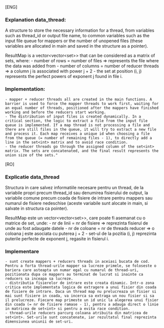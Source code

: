 [ENG]
### Explanation data_thread:
  
A structure to store the necessary information for a thread, from variables such as thread_id or output file name, 
to common variables such as the input file queue for mappers or the number of unopened files (these variables are allocated in main and saved in the structure as a pointer).

ResultMap is a vector<vector<set<int>>> that can be considered as a matrix of sets, where:
    - number of rows = number of files => represents the file where the data was added from
    - number of columns = number of reducer threads => a column j is associated with power j + 2
    - the set at position (i, j) represents the perfect powers of exponent j found in file i.
    
### Implementation:
    - mapper + reducer threads all are created in the main functions. A barrier is used to force the mapper threads to work first, waiting for an equal number of threads, positioned after the mappers have finished working and before the reducers start working.
    - The distribution of input files is created dynamically. In a critical section, the logic to extract a file from the input file queue is implemented. If a map thread is not processing a file and there are still files in the queue, it will try to extract a new file and process it. Each map receives a unique id when choosing a file from the queue (= number of remaining files - 1), to directly add a line in the set<int> matrix and to avoid race condition.
    - the reducer threads go through the assigned column of the set<int> matrix. The sets are concatenated, and the final result represents the union size of the sets."




[RO]
### Explicatie data_thread
Structura in care salvez informatiile necesare pentru un thread, de la variabile propri precum thread_id sau denumirea fisierului de output, la variabile comune precum coada de fisiere de intrare pentru mappers sau numarul de fisiere nedeschise (aceste variabile sunt alocate in main, si salvate in structura ca pointer).
    
ResultMap este un vector<vector<set<int>>>, care poate fi asemanat cu o matrice de set, unde:
    - nr de linii = nr de fisiere => reprezinta fisierul de unde au fost adaugate datele
    - nr de coloane = nr de threads reducer => o coloana j  este asociata cu puterea j + 2
    - set-ul de la pozitia (i, j) reprezinta puterile perfecte de exponent j, regasite in fisierul i.

### Implementare
    - sunt create mappers + reducers threads in aceiasi bucata de cod. Pentru a forta thread-urile mapper sa lucreze primele, se foloseste o bariera care asteapta un numar egal cu numarul de thread-uri, pozitionata dupa ce mappers au terminat de lucrat si inainte ca reducers sa inceapa sa lucreze.
    - distributia fisierelor de intrare este creata dinamic. Intr-o zona critica este implementata logica de extragere a unui fisier din coada de fisiere de intrare. Daca un thread map nu prelucreaza un fisier si mai sunt fisiere in coada, va incerca sa extraga un nou fisier si sa il prelucreze. Fiecare map primeste un id unic la alegerea unui fisier din coada (= nr de fisiere ramase - 1), pentru a adauga direct o linie in matricea de set<int> si pentru a evita race condition.
    - thread-urile reducers parcurg coloana atribuita din matricea de set<int>. Set-urile sunt concatenate, iar rezultatul final reprezinta dimensiunea uniunii de set-uri.
